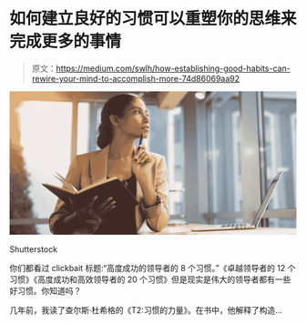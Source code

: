 # 如何建立良好的习惯可以重塑你的思维来完成更多的事情

> 原文：<https://medium.com/swlh/how-establishing-good-habits-can-rewire-your-mind-to-accomplish-more-74d86069aa92>

![](img/6ad0e7ca741d2919def9bfcb83acfc54.png)

Shutterstock

你们都看过 clickbait 标题:“高度成功的领导者的 8 个习惯。”《卓越领导者的 12 个习惯》《高度成功和高效领导者的 20 个习惯》但是现实是伟大的领导者都有一些好习惯。你知道吗？

几年前，我读了查尔斯·杜希格的《T2:习惯的力量》。在书中，他解释了构造…